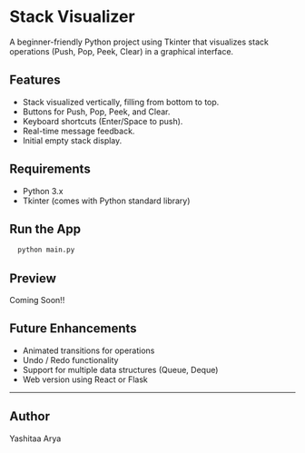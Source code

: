 # Stack Visualizer

A beginner-friendly Python project using Tkinter that visualizes stack operations (Push, Pop, Peek, Clear) in a graphical interface.

## Features
- Stack visualized vertically, filling from bottom to top.
- Buttons for Push, Pop, Peek, and Clear.
- Keyboard shortcuts (Enter/Space to push).
- Real-time message feedback.
- Initial empty stack display.

## Requirements
- Python 3.x
- Tkinter (comes with Python standard library)

## Run the App
```bash
  python main.py
```

## Preview
Coming Soon!!

## Future Enhancements
- Animated transitions for operations
- Undo / Redo functionality
- Support for multiple data structures (Queue, Deque)
- Web version using React or Flask

---
## Author
Yashitaa Arya
